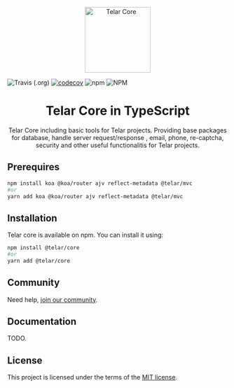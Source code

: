 <p align="center">
  <a href="https://telar.dev/" rel="noopener" target="_blank"><img width="150" src="https://raw.githubusercontent.com/red-gold/red-gold-web/master/website/static/img/logos/telar-social-logo/profile.png" alt="Telar Core"></a></p>
</p>

![Travis (.org)](https://img.shields.io/travis/telarpress/telar-core-js)
[![codecov](https://codecov.io/gh/telarpress/telar-core-js/branch/master/graph/badge.svg)](https://codecov.io/gh/telarpress/telar-core-js)
![npm](https://img.shields.io/npm/v/@telar/core)
![NPM](https://img.shields.io/npm/l/@telar/core)

<h1 align="center">Telar Core in TypeScript</h1>

<div align="center">
 Telar Core including basic tools for Telar projects. Providing base packages for database, handle server request/response , email, phone, re-captcha, security and other useful functionalitis for Telar projects.
</div>

## Prerequires

```sh
npm install koa @koa/router ajv reflect-metadata @telar/mvc
#or
yarn add koa @koa/router ajv reflect-metadata @telar/mvc
```
## Installation

Telar core is available on npm. You can install it using:

```sh
npm install @telar/core
#or
yarn add @telar/core
```

## Community

Need help, [join our community](https://docs.google.com/forms/d/e/1FAIpQLSdkwt5pxmyCZQO0AmyAghBOdA-XBG298Pfm5Dw1xjNGaGeCYQ/viewform).

## Documentation

TODO.

## License

This project is licensed under the terms of the
[MIT license](/LICENSE).
